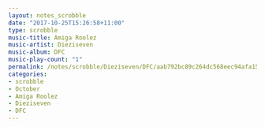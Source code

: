 ```yaml
---
layout: notes_scrobble
date: "2017-10-25T15:26:58+11:00"
type: scrobble
music-title: Amiga Roolez
music-artist: Dieziseven
music-album: DFC
music-play-count: "1"
permalink: /notes/scrobble/Dieziseven/DFC/aab792bc89c264dc568eec94afa15f572bc2963b.html
categories:
- scrobble
- October
- Amiga Roolez
- Dieziseven
- DFC
---
```

